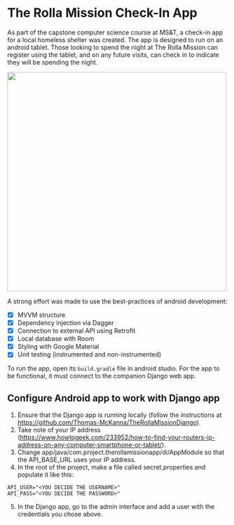# The Rolla Mission Check-In App
As part of the capstone computer science course at MS&T, a check-in app for a local homeless shelter was created. The app is designed to run on an android tablet. Those looking to spend the night at The Rolla Mission can register using the tablet, and on any future visits, can check in to indicate they will be spending the night. 

<img src="https://github.com/Thomas-McKanna/The-Rolla-Mission-App/raw/master/mission.gif" width=500><br>

A strong effort was made to use the best-practices of android development:
- [x] MVVM structure
- [x] Dependency injection via Dagger
- [x] Connection to external API using Retrofit
- [x] Local database with Room
- [x] Styling with Google Material
- [x] Unit testing (instrumented and non-instrumented)

To run the app, open its `build.gradle` file in android studio. For the app to be functional, it must connect to the companion Django web app. 

## Configure Android app to work with Django app
1. Ensure that the Django app is running locally (follow the instructions at https://github.com/Thomas-McKanna/TheRollaMissionDjango).
2. Take note of your IP address (https://www.howtogeek.com/233952/how-to-find-your-routers-ip-address-on-any-computer-smartphone-or-tablet/).
3. Change app/java/com.project.therollamissionapp/di/AppModule so that the API_BASE_URL uses your IP address.
4. In the root of the project, make a file called secret.properties and populate it like this:
```
API_USER="<YOU DECIDE THE USERNAME>"
API_PASS="<YOU DECIDE THE PASSWORD>"
```
5. In the Django app, go to the admin interface and add a user with the credentials you chose above.
